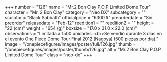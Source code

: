 +++
number = "126"
name = "Mr.2 Bon Clay P.O.P Limited Dome Tour"
character = "Mr. 2 Bon Clay"
category = "Neo DX"
subcategory = ""
sculptor = "Black Sabbath"
officialprice = "6300 ¥"
preorderdate = "Sin preorder"
releasedate = "Feb-12"
reedition1 = ""
reedition2 = ""
height = "22 (cm)"
weight = "654 (g)"
boxsize = "17.0 x 31.0 x 22.0 (cm)"
observations = "Limitada a 1500 unidades. &lt;br&gt;Se vendió durante 3 días en el evento One Piece Dome Tour Final 2012 (Nagoya) (500 piezas por día)."
image = "/onepiecefigures/images/poster/full/126.jpg"
thumb = "/onepiecefigures/images/poster/thumb/126.jpg"
alt = "Mr.2 Bon Clay P.O.P Limited Dome Tour"
class = "neo-dx"
+++

